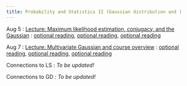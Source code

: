 ```yaml
---
title: Probability and Statistics II (Gaussian distribution and )
---
```

Aug 5
: [Lecture: Maximum likelihood estimation, conjugacy, and the Gaussian](#)
  : [optional reading](#), [optional reading](#), [optional reading](#)

Aug 7
: [Lecture: Multivariate Gaussian and course overview](#)
  : [optional reading](#), [optional reading](#), [optional reading](#)

Connections to LS
: *To be updated!*

Connections to GD
: *To be updated!*

